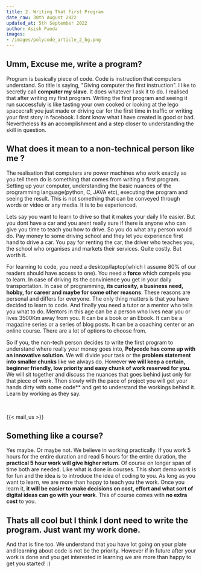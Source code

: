 ```yaml
---
title: 2. Writing That First Program
date_raw: 30th August 2022
updated_at: 5th September 2022
author: Asish Panda
images: 
- /images/polycode_article_2_bg.png
---
```


## Umm, Excuse me, write a program?
Program is basically piece of code. Code is instruction that computers understand. So title is saying, "Giving computer the first instruction". I like to secretly call **computer my slave**. It does whatever I ask it to do. I realised that after writing my first program. Writing the first program and seeing it run successfuly is like tasting your own cooked or looking at the lego spacecraft you just made or driving car for the first time in traffic or writing your first story in facebook. I dont know what I have created is good or bad. Nevertheless its an accomplishment and a step closer to understanding the skill in question. 

## What does it mean to a non-technical person like me ?
The realisation that computers are power machines who work exactly as you tell them do is something that comes from writing a first program. Setting up your computer, understanding the basic nuances of the programming language(python, C, JAVA etc), executing the program and seeing the result. This is not something that can be conveyed through words or video or any media. It is to be experienced. 

Lets say you want to learn to drive so that it makes your daily life easier. But you dont have a car and you arent really sure if there is anyone who can give you time to teach you how to drive. So you do what any person would do. Pay money to some driving school and they let you experience first hand to drive a car. You pay for renting the car, the driver who teaches you, the school who organises and markets their services. Quite costly. But worth it. 

For learning to code, you need a desktop/laptop(which I assume 80% of our readers should have access to one). You need a **force** which compels you to learn. In case of driving its the convinience you get in your daily transportation. In case of programming, **its curiosity, a business need, hobby, for career and maybe for some other reasons**. These reasons are personal and differs for everyone. The only thing matters is that you have decided to learn to code. And finally you need a tutor or a mentor who tells you what to do. Mentors in this age can be a person who lives near you or lives 3500Km away from you. It can be a book or an Ebook. It can be a magazine series or a series of blog posts. It can be a coaching center or an online course. There are a lot of options to choose from.


So if you, the non-tech person decides to write the first program to understand where really your money goes into, **Polycode has come up with an innovative solution**. We will divide your task or the **problem statement into smaller chunks** like we always do. However **we will keep a certain, beginner friendly, low priority and easy chunk of work reserved for you**. We will sit together and discuss the nuances that goes behind just only for that piece of work. Then slowly with the pace of project you will get your hands dirty with some code** and get to understand the workings behind it. Learn by working as they say.

<br>

{{< mail_us >}}

## Something like a course?
Yes maybe. Or maybe not. We believe in working practically. If you work 5 hours for the entire duration and read 5 hours for the entire duration, the **practical 5 hour work will give higher return**. Of course on longer span of time both are needed. Like what is done in courses. This short demo work is for fun and the idea is to introduce the idea of coding to you. As long as you want to learn, we are more than happy to teach you the work. Once you learn it, **it will be easier to make decisions on cost, effort and what sort of digital ideas can go with your work**. This of course comes with **no extra cost** to you.

## Thats all cool but I think I dont need to write the program. Just want my work done.
And that is fine too. We understand that you have lot going on your plate and learning about code is not be the priority. However if in future after your work is done and you get interested in learning we are more than happy to get you started! :)